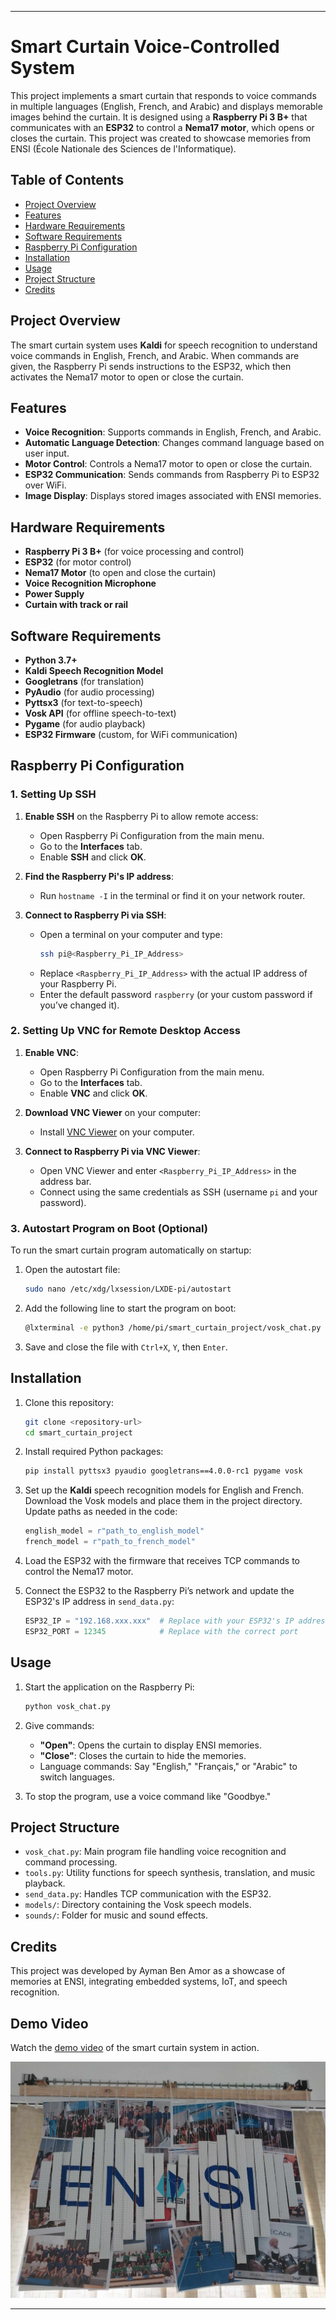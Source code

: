 

---

# Smart Curtain Voice-Controlled System

This project implements a smart curtain that responds to voice commands in multiple languages (English, French, and Arabic) and displays memorable images behind the curtain. It is designed using a **Raspberry Pi 3 B+** that communicates with an **ESP32** to control a **Nema17 motor**, which opens or closes the curtain. This project was created to showcase memories from ENSI (École Nationale des Sciences de l'Informatique).

## Table of Contents

- [Project Overview](#project-overview)
- [Features](#features)
- [Hardware Requirements](#hardware-requirements)
- [Software Requirements](#software-requirements)
- [Raspberry Pi Configuration](#raspberry-pi-configuration)
- [Installation](#installation)
- [Usage](#usage)
- [Project Structure](#project-structure)
- [Credits](#credits)

## Project Overview

The smart curtain system uses **Kaldi** for speech recognition to understand voice commands in English, French, and Arabic. When commands are given, the Raspberry Pi sends instructions to the ESP32, which then activates the Nema17 motor to open or close the curtain.

## Features

- **Voice Recognition**: Supports commands in English, French, and Arabic.
- **Automatic Language Detection**: Changes command language based on user input.
- **Motor Control**: Controls a Nema17 motor to open or close the curtain.
- **ESP32 Communication**: Sends commands from Raspberry Pi to ESP32 over WiFi.
- **Image Display**: Displays stored images associated with ENSI memories.

## Hardware Requirements

- **Raspberry Pi 3 B+** (for voice processing and control)
- **ESP32** (for motor control)
- **Nema17 Motor** (to open and close the curtain)
- **Voice Recognition Microphone**
- **Power Supply**
- **Curtain with track or rail**

## Software Requirements

- **Python 3.7+**
- **Kaldi Speech Recognition Model**
- **Googletrans** (for translation)
- **PyAudio** (for audio processing)
- **Pyttsx3** (for text-to-speech)
- **Vosk API** (for offline speech-to-text)
- **Pygame** (for audio playback)
- **ESP32 Firmware** (custom, for WiFi communication)

## Raspberry Pi Configuration

### 1. Setting Up SSH

1. **Enable SSH** on the Raspberry Pi to allow remote access:
   - Open Raspberry Pi Configuration from the main menu.
   - Go to the **Interfaces** tab.
   - Enable **SSH** and click **OK**.

2. **Find the Raspberry Pi's IP address**:
   - Run `hostname -I` in the terminal or find it on your network router.

3. **Connect to Raspberry Pi via SSH**:
   - Open a terminal on your computer and type:
     ```bash
     ssh pi@<Raspberry_Pi_IP_Address>
     ```
   - Replace `<Raspberry_Pi_IP_Address>` with the actual IP address of your Raspberry Pi.
   - Enter the default password `raspberry` (or your custom password if you’ve changed it).

### 2. Setting Up VNC for Remote Desktop Access

1. **Enable VNC**:
   - Open Raspberry Pi Configuration from the main menu.
   - Go to the **Interfaces** tab.
   - Enable **VNC** and click **OK**.

2. **Download VNC Viewer** on your computer:
   - Install [VNC Viewer](https://www.realvnc.com/en/connect/download/viewer/) on your computer.

3. **Connect to Raspberry Pi via VNC Viewer**:
   - Open VNC Viewer and enter `<Raspberry_Pi_IP_Address>` in the address bar.
   - Connect using the same credentials as SSH (username `pi` and your password).

### 3. Autostart Program on Boot (Optional)

To run the smart curtain program automatically on startup:

1. Open the autostart file:
   ```bash
   sudo nano /etc/xdg/lxsession/LXDE-pi/autostart
   ```

2. Add the following line to start the program on boot:
   ```bash
   @lxterminal -e python3 /home/pi/smart_curtain_project/vosk_chat.py
   ```

3. Save and close the file with `Ctrl+X`, `Y`, then `Enter`.

## Installation

1. Clone this repository:
   ```bash
   git clone <repository-url>
   cd smart_curtain_project
   ```

2. Install required Python packages:
   ```bash
   pip install pyttsx3 pyaudio googletrans==4.0.0-rc1 pygame vosk
   ```

3. Set up the **Kaldi** speech recognition models for English and French. Download the Vosk models and place them in the project directory. Update paths as needed in the code:
   ```python
   english_model = r"path_to_english_model"
   french_model = r"path_to_french_model"
   ```

4. Load the ESP32 with the firmware that receives TCP commands to control the Nema17 motor.

5. Connect the ESP32 to the Raspberry Pi’s network and update the ESP32's IP address in `send_data.py`:
   ```python
   ESP32_IP = "192.168.xxx.xxx"  # Replace with your ESP32's IP address
   ESP32_PORT = 12345            # Replace with the correct port
   ```

## Usage

1. Start the application on the Raspberry Pi:
   ```bash
   python vosk_chat.py
   ```

2. Give commands:
   - **"Open"**: Opens the curtain to display ENSI memories.
   - **"Close"**: Closes the curtain to hide the memories.
   - Language commands: Say "English," "Français," or "Arabic" to switch languages.

3. To stop the program, use a voice command like "Goodbye."

## Project Structure

- `vosk_chat.py`: Main program file handling voice recognition and command processing.
- `tools.py`: Utility functions for speech synthesis, translation, and music playback.
- `send_data.py`: Handles TCP communication with the ESP32.
- `models/`: Directory containing the Vosk speech models.
- `sounds/`: Folder for music and sound effects.

## Credits

This project was developed by Ayman Ben Amor as a showcase of memories at ENSI, integrating embedded systems, IoT, and speech recognition.

## Demo Video

Watch the [demo video](https://drive.google.com/file/d/11hWDxoL5hE4GUlSv5FmhiAty7iTtSWFM/view?usp=drive_link) of the smart curtain system in action.

[![Watch the video](rideauFinal.jpg)](https://drive.google.com/file/d/11hWDxoL5hE4GUlSv5FmhiAty7iTtSWFM/view?usp=drive_link)

---
